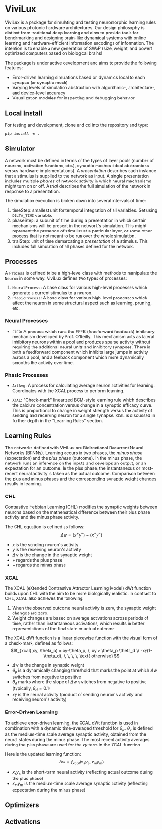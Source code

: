 # ViviLux

ViviLux is a package for simulating and testing neuromorphic learning rules on various photonic hardware architectures. Our design philosophy is distinct from traditional deep learning and aims to provide tools for benchmarking and designing brain-like dynamical systems with online learning and hardware-efficient information encodings of information. The intention is to enable a new generation of SWaP (size, weight, and power) optimized computers based on biological brains!

The package is under active development and aims to provide the following features:
- Error-driven learning simulations based on dynamics local to each synapse (or synaptic mesh)
- Varying levels of simulation abstraction with algorithmic-, architecture-, and device-level accuracy
- Visualization modules for inspecting and debugging behavior

## Local Install

For testing and development, clone and cd into the repository and type:

~~~ 
pip install -e .
~~~


## Simulator

A network must be defined in terms of the types of layer pools (number of neurons, activation functions, etc.), synaptic meshes (ideal abstractions versus hardware implementations). A *presentation* describes each instance that a stimulus is supplied to the network as input. A single presentation includes multiple *phases* of network activity in which neural mechanisms might turn on or off. A *trial* describes the full simulation of the network in response to a presentation. 

The simulation execution is broken down into several intervals of time:
1. timeStep: smallest unit for temporal integration of all variables. Set using `DELTA_TIME` variable.
2. phaseStep: a subunit of time during a presentation in which certain mechanisms will be present in the network's simulation. This might represent the presence of stimulus at a particular layer, or some other process that is not meant to be run over the whole simulation.
3. trialStep: unit of time demarcating a *presentation* of a stimulus. This includes full simulation of all phases defined for the network.


## Processes

A `Process` is defined to be a high-level class with methods to manipulate the `Neuron` in some way. ViviLux defines two types of processes:

1. `NeuralProcess`: A base class for various high-level processes which generate a current stimulus to a neuron.
2. `PhasicProcess`: A base class for various high-level processes which affect the neuron in
        some structural aspect such as learning, pruning, etc.

### Neural Processes

- `FFFB`: A process which runs the FFFB (feedforward feedback) inhibitory mechanism developed by Prof.
        O'Reilly. This mechanism acts as lateral inhibitory neurons within a
        pool and produces sparse activity without requiring the additional 
        neural units and inhibitory synapses. There is both a feedforward component which inhibits large jumps in activity across a pool, and a feeback component which more dynamically smooths the activity over time.

### Phasic Processes
- `ActAvg`: A process for calculating average neuron activities for learning.
        Coordinates with the XCAL process to perform learning.

- `XCAL`: "Check-mark" linearized BCM-style learning rule which
            describes the calcium concentration versus change in a synaptic
            efficacy curve. This is proportional to change in weight strength
            versus the activity of sending and receiving neuron for a single
            synapse. `XCAL` is discussed in further depth in the "Learning Rules" section.

## Learning Rules

The networks defined with ViviLux are Bidirectional Recurrent Neural Networks (BRNNs). Learning occurs in two phases, the *minus phase* (expectation) and the *plus phase* (outcome). In the minus phase, the network runs an inference on the inputs and develops an output, or an expectation for an outcome. In the plus phase, the instantaneous or most-recent neural activity is taken as the actual outcome. Comparison between the plus and minus phases and the corresponding synaptic weight changes results in learning.

### CHL

Contrastive Hebbian Learning (CHL) modifies the synaptic weights between neurons based on the mathematical difference between their plus phase activity and the minus phase activity.

The CHL equation is defined as follows: $$\Delta w = (x^+ y^+) - (x^- y^-)$$

- $x$ is the sending neuron's activity
- $y$ is the receiving neuron's activity
- $\Delta w$ is the change in the synaptic weight
- $+$ regards the plus phase
- $-$ regards the minus phase

### XCAL 

The XCAL (eXtended Contrastive Attractor Learning Model) dWt function builds upon CHL with the aim to be more biologically realistic. In contrast to CHL, XCAL also achieves the following:

1. When the observed outcome neural activity is zero, the synaptic weight changes are zero.
2. Weight changes are based on average activations across periods of time, rather than instantaneous activations, which results in better representations of the final state or actual outcome.

The XCAL dWt function is a linear piecewise function with the visual form of a check-mark, defined as follows: 
$$f_{xcal}(xy, \theta_p) = xy-\theta_p, \, xy > \theta_p \theta_d \\ -xy(1- \theta_d), \, \, \, \, \text{   otherwise} $$ 

- $\Delta w$ is the change in synaptic weight
- $\theta_p$ is a dynamically changing threshold that marks the point at which $\Delta w$ switches from negative to positive
- $\theta_d$ marks where the slope of $\Delta w$ switches from negative to positive (typically, $\theta_d = 0.1$)
- $xy$ is the neural activity (product of sending neuron's activity and receiving neuron's activity)

### Error-Driven Learning

To achieve error-driven learning, the XCAL dWt function is used in combination with a dynamic time-averaged threshold for $\theta_p$. $\theta_p$ is defined as the medium-time scale average synaptic activity, obtained from the neural states during the minus phase. The most recent activity averages during the plus phase are used for the $xy$ term in the XCAL function.

Here is the updated learning function: $$\Delta w = f_{xcal}(x_sy_s, x_my_m)$$

- $x_sy_s$ is the short-term neural activity (reflecting actual outcome during the plus phase)
- $x_my_m$ is the medium-time scale average synaptic activity (reflecting expectation during the minus phase)



## Optimizers

## Activations
